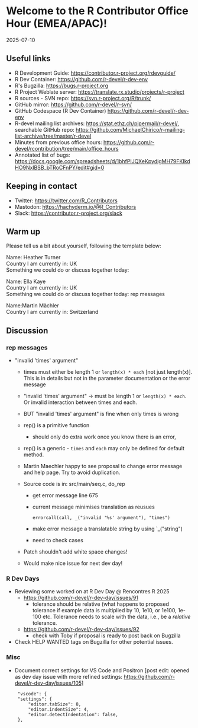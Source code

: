 # Welcome to the R Contributor Office Hour (EMEA/APAC)! 
2025-07-10

## Useful links 

 * R Development Guide: https://contributor.r-project.org/rdevguide/ 
 * R Dev Container: https://github.com/r-devel/r-dev-env
 * R's Bugzilla: https://bugs.r-project.org 
 * R Project Weblate server: https://translate.rx.studio/projects/r-project 
 * R sources - SVN repo: https://svn.r-project.org/R/trunk/ 
 * GitHub mirror: https://github.com/r-devel/r-svn/ 
 * GitHub Codespace (R Dev Container) https://github.com/r-devel/r-dev-env 
 * R-devel mailing list archives: https://stat.ethz.ch/pipermail/r-devel/, searchable GitHub repo: https://github.com/MichaelChirico/r-mailing-list-archive/tree/master/r-devel 
 * Minutes from previous office hours: https://github.com/r-devel/rcontribution/tree/main/office_hours 
 * Annotated list of bugs: https://docs.google.com/spreadsheets/d/1bhfPIJQXeKpydigMH79FKIkdHO9NxlBSB_bTRoCFnPY/edit#gid=0

## Keeping in contact 

 * Twitter: https://twitter.com/R_Contributors  
 * Mastodon: https://hachyderm.io/@R_Contributors  
 * Slack: https://contributor.r-project.org/slack 

## Warm up 

Please tell us a bit about yourself, following the template below: 

Name: Heather Turner   
Country I am currently in: UK  
Something we could do or discuss together today: 
    
Name: Ella Kaye  
Country I am currently in: UK  
Something we could do or discuss together today: rep messages

    
Name:Martin Mächler  
Country I am currently in: Switzerland


## Discussion

### rep messages

* "invalid 'times' argument"

    * times must either be  length 1 or `length(x) * each` [not just length(x)]. This is in details but not in the parameter documentation or the error message

    * "invalid 'times' argument" -> must be  length 1 or `length(x) * each`. Or invalid interaction between times and each.

    * BUT "invalid 'times' argument" is fine when only times is wrong

     * rep() is a primitive function

         - should only do extra work once you know there is an error,

    * rep() is a generic - `times` and `each` may only be defined for default method.
     * Martin Maechler happy to see proposal to change error message and help page. Try to avoid duplication.
     * Source code is in: src/main/seq.c, do_rep

         * get error message  line 675

         * current message minimises translation as reusues 

            `errorcall(call, _("invalid '%s' argument"), "times")`

         * make error message a translatable string by using `_("string")

         * need to check cases

    * Patch shouldn't add white space changes!

    * Would make nice issue for next dev day!


### R Dev Days

 * Reviewing some worked on at R Dev Day @ Rencontres R 2025 
    * https://github.com/r-devel/r-dev-day/issues/91
        * tolerance should be relative (what happens to proposed tolerance if example data is multiplied by 10, 1e10, or 1e100, 1e-100 etc. Tolerance needs to scale with the data, i.e., be a *relative* tolerance.
    * https://github.com/r-devel/r-dev-day/issues/92
        * check with Toby if proposal is ready to post back on Bugzilla
 * Check HELP WANTED tags on Bugzilla for other potential issues.

### Misc

 * Document correct settings for VS Code and Positron [post edit: opened as dev day issue with more refined settings: https://github.com/r-devel/r-dev-day/issues/105]
    
        "vscode": {
        "settings": {
            "editor.tabSize": 8,
            "editor.indentSize": 4,
            "editor.detectIndentation": false,
        },
